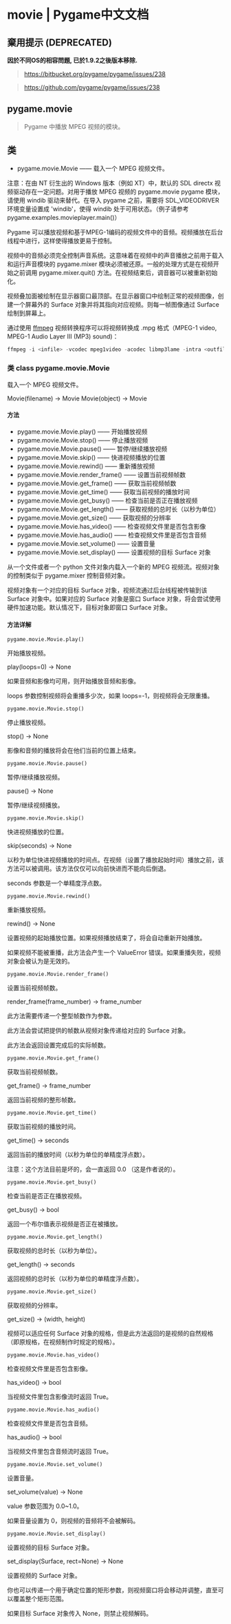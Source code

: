 # movie | Pygame中文文档

## 棄用提示 (DEPRECATED)
<b>因於不同OS的相容問題, 已於1.9.2之後版本移除.</b>
> https://bitbucket.org/pygame/pygame/issues/238

> https://github.com/pygame/pygame/issues/238

## pygame.movie

>Pygame 中播放 MPEG 视频的模块。


## 类

* pygame.movie.Movie  ——  载入一个 MPEG 视频文件。

注意：在由 NT 衍生出的 Windows 版本（例如 XT）中，默认的 SDL directx 视频驱动存在一定问题。对用于播放 MPEG 视频的 pygame.movie pygame 模块，请使用 windib 驱动来替代。在导入 pygame 之前，需要将 SDL_VIDEODRIVER 环境变量设置成 'windib'，使得 windib 处于可用状态。（例子请参考 pygame.examples.movieplayer.main()）

Pygame 可以播放视频和基于MPEG-1编码的视频文件中的音频。视频播放在后台线程中进行，这样使得播放更易于控制。

视频中的音频必须完全控制声音系统。这意味着在视频中的声音播放之前用于载入和运行声音模块的 pygame.mixer 模块必须被还原。一般的处理方式是在视频开始之前调用 pygame.mixer.quit() 方法。在视频结束后，调音器可以被重新初始化。

视频叠加面被绘制在显示器窗口最顶部。在显示器窗口中绘制正常的视频图像，创建一个屏幕外的 Surface 对象并将其指向对应视频。则每一帧图像通过 Surface 绘制到屏幕上。

通过使用 [ffmpeg](http://ffmpeg.org/) 视频转换程序可以将视频转换成 .mpg 格式（MPEG-1 video, MPEG-1 Audio Layer III (MP3) sound)：

```PowerShell
ffmpeg -i <infile> -vcodec mpeg1video -acodec libmp3lame -intra <outfile.mpg>
```

### 类 class pygame.movie.Movie

载入一个 MPEG 视频文件。

Movie(filename) -> Movie
Movie(object) -> Movie

#### 方法

* pygame.movie.Movie.play()  ——  开始播放视频
* pygame.movie.Movie.stop()  ——  停止播放视频
* pygame.movie.Movie.pause()  ——  暂停/继续播放视频
* pygame.movie.Movie.skip()  ——  快进视频播放的位置
* pygame.movie.Movie.rewind()  ——  重新播放视频
* pygame.movie.Movie.render_frame()  ——  设置当前视频帧数
* pygame.movie.Movie.get_frame()  ——  获取当前视频帧数
* pygame.movie.Movie.get_time()  ——  获取当前视频的播放时间
* pygame.movie.Movie.get_busy()  ——  检查当前是否正在播放视频
* pygame.movie.Movie.get_length()  ——  获取视频的总时长（以秒为单位）
* pygame.movie.Movie.get_size()  ——  获取视频的分辨率
* pygame.movie.Movie.has_video()  ——  检查视频文件里是否包含影像
* pygame.movie.Movie.has_audio()  ——  检查视频文件里是否包含音频
* pygame.movie.Movie.set_volume()  ——  设置音量
* pygame.movie.Movie.set_display()  ——  设置视频的目标 Surface 对象

从一个文件或者一个 python 文件对象内载入一个新的 MPEG 视频流。视频对象的控制类似于 pygame.mixer 控制音频对象。

视频对象有一个对应的目标 Surface 对象，视频流通过后台线程被传输到该 Surface 对象中。如果对应的 Surface 对象是窗口 Surface 对象，将会尝试使用硬件加速功能。默认情况下，目标对象即窗口 Surface 对象。

#### 方法详解

`pygame.movie.Movie.play()`

开始播放视频。

play(loops=0) -> None

如果音频和影像均可用，则开始播放音频和影像。

loops 参数控制视频将会重播多少次，如果 loops=-1，则视频将会无限重播。

`pygame.movie.Movie.stop()`

停止播放视频。

stop() -> None

影像和音频的播放将会在他们当前的位置上结束。

`pygame.movie.Movie.pause()`

暂停/继续播放视频。

pause() -> None

暂停/继续视频播放。

`pygame.movie.Movie.skip()`

快进视频播放的位置。

skip(seconds) -> None

以秒为单位快进视频播放的时间点。在视频（设置了播放起始时间）播放之前，该方法可以被调用。该方法仅仅可以向前快进而不能向后倒退。

seconds 参数是一个单精度浮点数。

`pygame.movie.Movie.rewind()`

重新播放视频。

rewind() -> None

设置视频的起始播放位置。如果视频播放结束了，将会自动重新开始播放。

如果视频不能被重播，此方法会产生一个 ValueError 错误。如果重播失败，视频对象会被认为是无效的。

`pygame.movie.Movie.render_frame()`

设置当前视频帧数。

render_frame(frame_number) -> frame_number

此方法需要传递一个整型帧数作为参数。

此方法会尝试把提供的帧数从视频对象传递给对应的 Surface 对象。

此方法会返回设置完成后的实际帧数。

`pygame.movie.Movie.get_frame()`

获取当前视频帧数。

get_frame() -> frame_number

返回当前视频的整形帧数。

`pygame.movie.Movie.get_time()`

获取当前视频的播放时间。

get_time() -> seconds

返回当前的播放时间（以秒为单位的单精度浮点数）。

注意：这个方法目前是坏的，会一直返回 0.0 （这是作者说的）。

`pygame.movie.Movie.get_busy()`

检查当前是否正在播放视频。

get_busy() -> bool

返回一个布尔值表示视频是否正在被播放。

`pygame.movie.Movie.get_length()`

获取视频的总时长（以秒为单位）。

get_length() -> seconds

返回视频的总时长（以秒为单位的单精度浮点数）。

`pygame.movie.Movie.get_size()`

获取视频的分辨率。

get_size() -> (width, height)

视频可以适应任何 Surface 对象的规格，但是此方法返回的是视频的自然规格（即原规格，在视频制作时规定的规格）。

`pygame.movie.Movie.has_video()`

检查视频文件里是否包含影像。

has_video() -> bool

当视频文件里包含影像流时返回 True。

`pygame.movie.Movie.has_audio()`

检查视频文件里是否包含音频。

has_audio() -> bool

当视频文件里包含音频流时返回 True。

`pygame.movie.Movie.set_volume()`

设置音量。

set_volume(value) -> None

value 参数范围为 0.0~1.0。

如果音量设置为 0，则视频的音频将不会被解码。

`pygame.movie.Movie.set_display()`

设置视频的目标 Surface 对象。

set_display(Surface, rect=None) -> None

设置视频的 Surface 对象。

你也可以传递一个用于确定位置的矩形参数，则视频窗口将会移动并调整，直至可以覆盖整个矩形范围。

如果目标 Surface 对象传入 None，则禁止视频解码。
